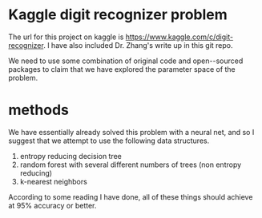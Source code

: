 # Kaggle digit recognizer problem
The url for this project on kaggle is 
https://www.kaggle.com/c/digit-recognizer.
I have also included Dr. Zhang's write up in this git repo.

We need to use some combination of original code and open--sourced
packages to claim that we have explored the parameter space of 
the problem. 

# methods
We have essentially already solved this problem with a neural net, 
and so I suggest that we attempt to use the following data structures.
  1. entropy reducing decision tree
  2. random forest with several different numbers of trees (non entropy reducing)
  3. k-nearest neighbors 

According to some reading I have done, all of these things should achieve at 95% accuracy or better.


